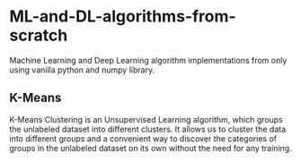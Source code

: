 # ML-and-DL-algorithms-from-scratch
Machine Learning and Deep Learning  algorithm implementations from only using vanilla python and numpy library.

## K-Means
K-Means Clustering is an Unsupervised Learning algorithm, which groups the unlabeled dataset into different clusters. It allows us to cluster the data into different groups and a convenient way to discover the categories of groups in the unlabeled dataset on its own without the need for any training.


